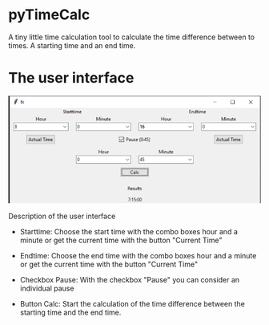 # pyTimeCalc
A tiny little time calculation tool to calculate the time difference between to times. A starting time and an end time. 

# The user interface

![alt text](https://github.com/dirkh24/pyTimeCalc/blob/main/images/user_interface.PNG?raw=true)

Description of the user interface
* Starttime: Choose the start time with the combo boxes hour and a minute or get the current time with the button "Current Time"

* Endtime: Choose the end time with the combo boxes hour and a minute or get the current time with the button "Current Time"

* Checkbox Pause: With the checkbox "Pause" you can consider an individual pause

* Button Calc: Start the calculation of the time difference between the starting time and the end time.